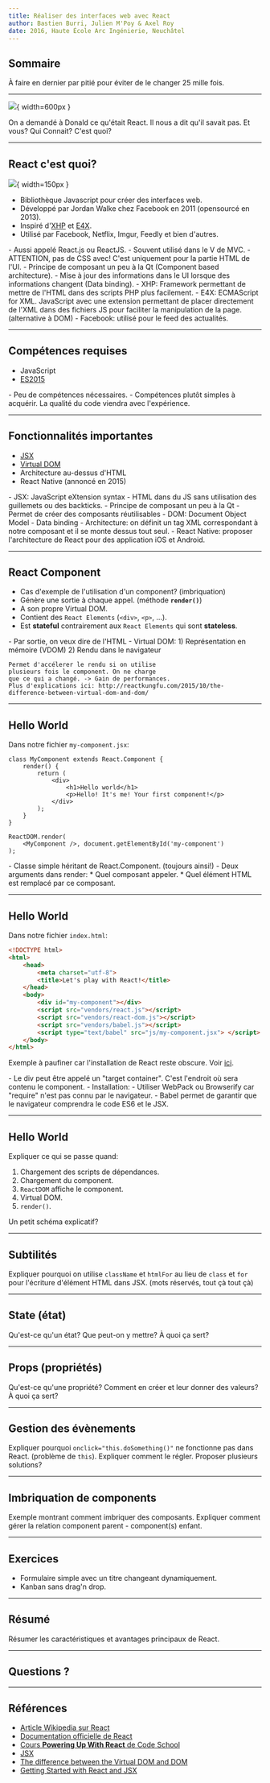 ```yaml
---
title: Réaliser des interfaces web avec React
author: Bastien Burri, Julien M'Poy & Axel Roy
date: 2016, Haute École Arc Ingénierie, Neuchâtel
---
```


## Sommaire

À faire en dernier par pitié pour éviter de le changer 25 mille fois.

---

![](https://media.giphy.com/media/l41YBu8vgBGUHmGGI/giphy.gif){ width=600px }
<!-- ![](http://www.reactiongifs.com/r/gc.gif) -->

<aside class="notes">
    On a demandé à Donald ce qu'était React.
    Il nous a dit qu'il savait pas.
    Et vous? Qui Connait? C'est quoi?
</aside>

---

## React c'est quoi?

![](https://facebook.github.io/react/img/logo.svg){ width=150px }

* Bibliothèque Javascript pour créer des interfaces web.
* Développé par Jordan Walke chez Facebook en 2011 (opensourcé en 2013).
* Inspiré d'[XHP](https://facebook.github.io/xhp-lib/) et
    [E4X](https://en.wikipedia.org/wiki/ECMAScript_for_XML).
* Utilisé par Facebook, Netflix, Imgur, Feedly et bien d'autres.

<aside class="notes">
    - Aussi appelé React.js ou ReactJS.
    - Souvent utilisé dans le V de MVC.
    - ATTENTION, pas de CSS avec! C'est
      uniquement pour la partie HTML de l'UI.
    - Principe de composant un peu à la Qt
      (Component based architecture).
    - Mise à jour des informations dans le UI
      lorsque des informations changent
      (Data binding).
    - XHP: Framework permettant de mettre de
      l'HTML dans des scripts PHP plus
      facilement.
    - E4X: ECMAScript for XML. JavaScript avec
      une extension permettant de placer
      directement de l'XML dans des fichiers
      JS pour faciliter la manipulation de la
      page. (alternative à DOM)
    - Facebook: utilisé pour le feed des actualités.
</aside>

---

## Compétences requises

* JavaScript
* [ES2015](https://babeljs.io/learn-es2015/)

<aside class="notes">
    - Peu de compétences nécessaires.
    - Compétences plutôt simples à acquérir. La
      qualité du code viendra avec l'expérience.
</aside>

---

## Fonctionnalités importantes

* [JSX](https://facebook.github.io/react/docs/jsx-in-depth.html)
* [Virtual DOM](http://reactkungfu.com/2015/10/the-difference-between-virtual-dom-and-dom/)
* Architecture au-dessus d'HTML
* React Native (annoncé en 2015)

<aside class="notes">
    - JSX: JavaScript eXtension syntax
    - HTML dans du JS sans utilisation des guillemets
      ou des backticks.
    - Principe de composant un peu à la Qt
    - Permet de créer des composants réutilisables
    - DOM: Document Object Model
    - Data binding
    - Architecture: on définit un tag XML
      correspondant à notre composant et il
      se monte dessus tout seul.
    - React Native: proposer l'architecture de React
      pour des application iOS et Android.
</aside>

---

## React Component

* Cas d'exemple de l'utilisation d'un component? (imbriquation)
* Génère une sortie à chaque appel. (méthode __`render()`__)
* A son propre Virtual DOM.
* Contient des `React Elements` (`<div>`, `<p>`, ...).
* Est __stateful__ contrairement aux `React Elements` qui sont __stateless__.

<aside class="notes">
    - Par sortie, on veux dire de l'HTML
    - Virtual DOM:
        1) Représentation en mémoire (VDOM)
        2) Rendu dans le navigateur

    Permet d'accélerer le rendu si on utilise
    plusieurs fois le component. On ne charge
    que ce qui a changé. -> Gain de performances.
    Plus d'explications ici: http://reactkungfu.com/2015/10/the-difference-between-virtual-dom-and-dom/
</aside>

---

## Hello World

Dans notre fichier `my-component.jsx`:

```
class MyComponent extends React.Component {
    render() {
        return (
            <div>
                <h1>Hello world</h1>
                <p>Hello! It's me! Your first component!</p>
            </div>
        );
    }
}

ReactDOM.render(
    <MyComponent />, document.getElementById('my-component')
);

```

<aside class="notes">
    - Classe simple héritant de React.Component.
      (toujours ainsi!)
    - Deux arguments dans render:
        * Quel composant appeler.
        * Quel élément HTML est remplacé par ce
          composant.
</aside>

---

## Hello World

Dans notre fichier `index.html`:

```html
<!DOCTYPE html>
<html>
    <head>
        <meta charset="utf-8">
        <title>Let's play with React!</title>
    </head>
    <body>
        <div id="my-component"></div>
        <script src="vendors/react.js"></script>
        <script src="vendors/react-dom.js"></script>
        <script src="vendors/babel.js"></script>
        <script type="text/babel" src="js/my-component.jsx"> </script>
    </body>
</html>
```

Exemple à paufiner car l'installation de React reste obscure.
Voir [ici](https://facebook.github.io/react/docs/installation.html).

<aside class="notes">
    - Le div peut être appelé un "target container".
      C'est l'endroit où sera contenu le component.
    - Installation:
        - Utiliser WebPack ou Browserify car "require"
          n'est pas connu par le navigateur.
    - Babel permet de garantir que le navigateur
      comprendra le code ES6 et le JSX.
</aside>

---

## Hello World

Expliquer ce qui se passe quand:

1. Chargement des scripts de dépendances.
2. Chargement du component.
3. `ReactDOM` affiche le component.
4. Virtual DOM.
5. `render()`.

Un petit schéma explicatif?

---

## Subtilités

Expliquer pourquoi on utilise `className` et `htmlFor` au lieu
de `class` et `for` pour l'écriture d'élément HTML dans JSX.
(mots réservés, tout çà tout çà)

---

## State (état)

Qu'est-ce qu'un état? Que peut-on y mettre? À quoi ça sert?

---

## Props (propriétés)

Qu'est-ce qu'une propriété? Comment en créer et leur donner des valeurs? À quoi
ça sert?

---

## Gestion des évènements

Expliquer pourquoi `onclick="this.doSomething()"` ne fonctionne pas dans React.
(problème de `this`). Expliquer comment le régler. Proposer plusieurs
solutions?

---

## Imbriquation de components

Exemple montrant comment imbriquer des composants. Expliquer comment gérer la
relation component parent - component(s) enfant.

---

## Exercices

* Formulaire simple avec un titre changeant dynamiquement.
* Kanban sans drag'n drop.

---

## Résumé

Résumer les caractéristiques et avantages principaux de React.

---

## Questions ?

---

## Références

* [Article Wikipedia sur React](https://en.wikipedia.org/wiki/React_(JavaScript_library))
* [Documentation officielle de React](https://facebook.github.io/react-native/docs/getting-started.html)
* [Cours __Powering Up With React__ de Code School](https://www.codeschool.com/courses/powering-up-with-react)
* [JSX](https://jsx.github.io/)
* [The difference between the Virtual DOM and DOM](http://reactkungfu.com/2015/10/the-difference-between-virtual-dom-and-dom/)
* [Getting Started with React and JSX](https://www.sitepoint.com/getting-started-react-jsx/)
